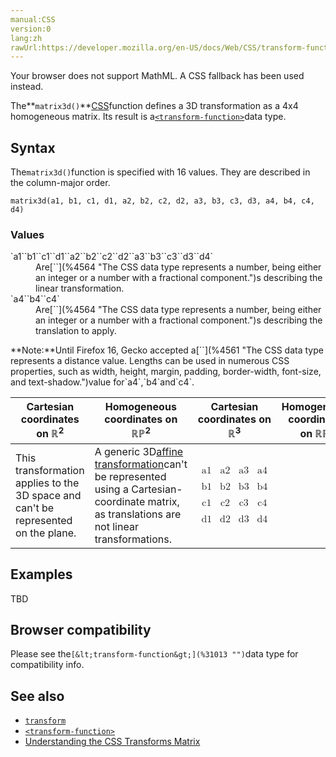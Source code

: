 ```yaml
---
manual:CSS
version:0
lang:zh
rawUrl:https://developer.mozilla.org/en-US/docs/Web/CSS/transform-function/matrix3d
---
```






Your browser does not support MathML. A CSS fallback has been used instead.





The**`matrix3d()`**[CSS](%427 "")function defines a 3D transformation as a 4x4 homogeneous matrix. Its result is a[`<transform-function>`](%28337 "The <transform-function> CSS data type represents a transformation that affects an element's appearance. Transformation functions can rotate, resize, distort, or move an element in 2D or 3D space. It is used in the transform property.")data type.


## Syntax<a name="Syntax"></a>


The`matrix3d()`function is specified with 16 values. They are described in the column-major order.


```
matrix3d(a1, b1, c1, d1, a2, b2, c2, d2, a3, b3, c3, d3, a4, b4, c4, d4)
```

### Values<a name="Values"></a>
<dl><dt id=''>`a1``b1``c1``d1``a2``b2``c2``d2``a3``b3``c3``d3``d4`</dt><dd>Are[`<number>`](%4564 "The <number> CSS data type represents a number, being either an integer or a number with a fractional component.")s describing the linear transformation.</dd><dt id=''>`a4``b4``c4`</dt><dd>Are[`<number>`](%4564 "The <number> CSS data type represents a number, being either an integer or a number with a fractional component.")s describing the translation to apply.</dd></dl>**Note:**Until Firefox 16, Gecko accepted a[`<length>`](%4561 "The <length> CSS data type represents a distance value. Lengths can be used in numerous CSS properties, such as width, height, margin, padding, border-width, font-size, and text-shadow.")value for`a4`,`b4`and`c4`.

Cartesian coordinates on ℝ<sup>2</sup> | Homogeneous coordinates on ℝℙ<sup>2</sup> | Cartesian coordinates on ℝ<sup>3</sup> | Homogeneous coordinates on ℝℙ<sup>3</sup> 
 ---  |  ---  |  ---  |  ---  | 
This transformation applies to the 3D space and can&#39;t be represented on the plane. | A generic 3D[affine transformation](%31012 "")can&#39;t be represented using a Cartesian-coordinate matrix, as translations are not linear transformations. | <math><mfenced><mtable><mtr><mtd>a1</mtd><mtd>a2</mtd><mtd>a3</mtd><mtd>a4</mtd></mtr><mtr><mtd>b1</mtd><mtd>b2</mtd><mtd>b3</mtd><mtd>b4</mtd></mtr><mtr><mtd>c1</mtd><mtd>c2</mtd><mtd>c3</mtd><mtd>c4</mtd></mtr><mtr><mtd>d1</mtd><mtd>d2</mtd><mtd>d3</mtd><mtd>d4</mtd></mtr></mtable></mfenced></math> 


## Examples<a name="Examples"></a>


TBD


## Browser compatibility<a name="Browser_compatibility"></a>


Please see the`[&lt;transform-function&gt;](%31013 "")`data type for compatibility info.


## See also<a name="See_also"></a>

* [`transform`](%6321 "The transform CSS property lets you modify the coordinate space of the CSS visual formatting model. Using it, elements can be translated, rotated, scaled, and skewed.")
* [`<transform-function>`](%28337 "The <transform-function> CSS data type represents a transformation that affects an element's appearance. Transformation functions can rotate, resize, distort, or move an element in 2D or 3D space. It is used in the transform property.")
* [Understanding the CSS Transforms Matrix](%31014 "")




